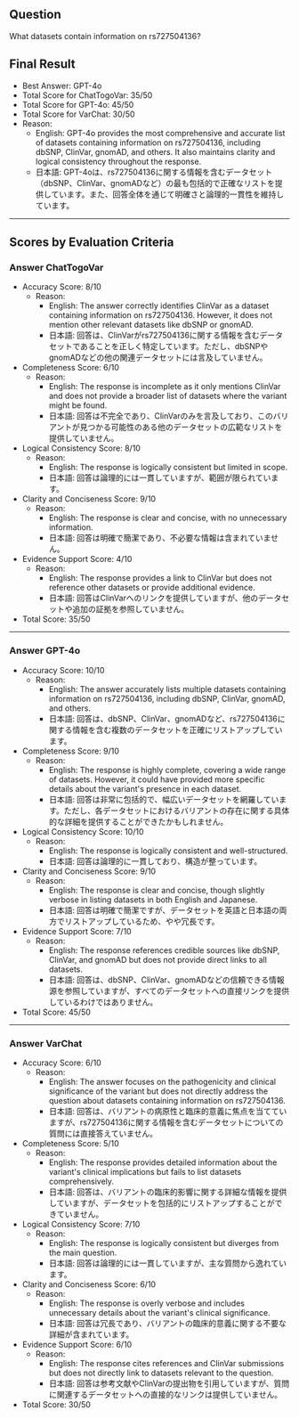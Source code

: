 ## Question

What datasets contain information on rs727504136?

## Final Result

- Best Answer: GPT-4o
- Total Score for ChatTogoVar: 35/50
- Total Score for GPT-4o: 45/50
- Total Score for VarChat: 30/50
- Reason:
  - English: GPT-4o provides the most comprehensive and accurate list of datasets containing information on rs727504136, including dbSNP, ClinVar, gnomAD, and others. It also maintains clarity and logical consistency throughout the response.
  - 日本語: GPT-4oは、rs727504136に関する情報を含むデータセット（dbSNP、ClinVar、gnomADなど）の最も包括的で正確なリストを提供しています。また、回答全体を通じて明確さと論理的一貫性を維持しています。

---

## Scores by Evaluation Criteria

### Answer ChatTogoVar
- Accuracy Score: 8/10
  - Reason: 
    - English: The answer correctly identifies ClinVar as a dataset containing information on rs727504136. However, it does not mention other relevant datasets like dbSNP or gnomAD.
    - 日本語: 回答は、ClinVarがrs727504136に関する情報を含むデータセットであることを正しく特定しています。ただし、dbSNPやgnomADなどの他の関連データセットには言及していません。
- Completeness Score: 6/10
  - Reason: 
    - English: The response is incomplete as it only mentions ClinVar and does not provide a broader list of datasets where the variant might be found.
    - 日本語: 回答は不完全であり、ClinVarのみを言及しており、このバリアントが見つかる可能性のある他のデータセットの広範なリストを提供していません。
- Logical Consistency Score: 8/10
  - Reason: 
    - English: The response is logically consistent but limited in scope.
    - 日本語: 回答は論理的には一貫していますが、範囲が限られています。
- Clarity and Conciseness Score: 9/10
  - Reason: 
    - English: The response is clear and concise, with no unnecessary information.
    - 日本語: 回答は明確で簡潔であり、不必要な情報は含まれていません。
- Evidence Support Score: 4/10
  - Reason: 
    - English: The response provides a link to ClinVar but does not reference other datasets or provide additional evidence.
    - 日本語: 回答はClinVarへのリンクを提供していますが、他のデータセットや追加の証拠を参照していません。
- Total Score: 35/50

---

### Answer GPT-4o
- Accuracy Score: 10/10
  - Reason: 
    - English: The answer accurately lists multiple datasets containing information on rs727504136, including dbSNP, ClinVar, gnomAD, and others.
    - 日本語: 回答は、dbSNP、ClinVar、gnomADなど、rs727504136に関する情報を含む複数のデータセットを正確にリストアップしています。
- Completeness Score: 9/10
  - Reason: 
    - English: The response is highly complete, covering a wide range of datasets. However, it could have provided more specific details about the variant's presence in each dataset.
    - 日本語: 回答は非常に包括的で、幅広いデータセットを網羅しています。ただし、各データセットにおけるバリアントの存在に関する具体的な詳細を提供することができたかもしれません。
- Logical Consistency Score: 10/10
  - Reason: 
    - English: The response is logically consistent and well-structured.
    - 日本語: 回答は論理的に一貫しており、構造が整っています。
- Clarity and Conciseness Score: 9/10
  - Reason: 
    - English: The response is clear and concise, though slightly verbose in listing datasets in both English and Japanese.
    - 日本語: 回答は明確で簡潔ですが、データセットを英語と日本語の両方でリストアップしているため、やや冗長です。
- Evidence Support Score: 7/10
  - Reason: 
    - English: The response references credible sources like dbSNP, ClinVar, and gnomAD but does not provide direct links to all datasets.
    - 日本語: 回答は、dbSNP、ClinVar、gnomADなどの信頼できる情報源を参照していますが、すべてのデータセットへの直接リンクを提供しているわけではありません。
- Total Score: 45/50

---

### Answer VarChat
- Accuracy Score: 6/10
  - Reason: 
    - English: The answer focuses on the pathogenicity and clinical significance of the variant but does not directly address the question about datasets containing information on rs727504136.
    - 日本語: 回答は、バリアントの病原性と臨床的意義に焦点を当てていますが、rs727504136に関する情報を含むデータセットについての質問には直接答えていません。
- Completeness Score: 5/10
  - Reason: 
    - English: The response provides detailed information about the variant's clinical implications but fails to list datasets comprehensively.
    - 日本語: 回答は、バリアントの臨床的影響に関する詳細な情報を提供していますが、データセットを包括的にリストアップすることができていません。
- Logical Consistency Score: 7/10
  - Reason: 
    - English: The response is logically consistent but diverges from the main question.
    - 日本語: 回答は論理的には一貫していますが、主な質問から逸れています。
- Clarity and Conciseness Score: 6/10
  - Reason: 
    - English: The response is overly verbose and includes unnecessary details about the variant's clinical significance.
    - 日本語: 回答は冗長であり、バリアントの臨床的意義に関する不要な詳細が含まれています。
- Evidence Support Score: 6/10
  - Reason: 
    - English: The response cites references and ClinVar submissions but does not directly link to datasets relevant to the question.
    - 日本語: 回答は参考文献やClinVarの提出物を引用していますが、質問に関連するデータセットへの直接的なリンクは提供していません。
- Total Score: 30/50
